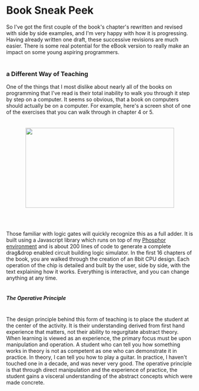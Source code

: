 Book Sneak Peek
===============

So I&#39;ve got the first couple of the book&#39;s chapter&#39;s rewritten and revised with side by side examples, and I&#39;m very happy with how it is progressing.  Having already written one draft, these successive revisions are much easier.  There is some real potential for the eBook version to really make an impact on some young aspiring programmers.<br /><br /><h3>a Different Way of Teaching</h3>One of the things that I most dislike about nearly all of the books on programming that I&#39;ve read is their total inability to walk you through it step by step on a computer.  It seems so obvious, that a book on computers should actually be on a computer.  For example, here&#39;s a screen shot of one of the exercises that you can walk through in chapter 4 or 5.<div><br /></div><div><br /><a onblur="try {parent.deselectBloggerImageGracefully();} catch(e) {}" href="http://4.bp.blogspot.com/_XCDTVvEbBMU/SkWQkyPN7xI/AAAAAAAAADo/bs49HvZSEx8/s1600-h/adder.png"><img style="display:block; margin:0px auto 10px; text-align:center;cursor:pointer; cursor:hand;width: 400px; height: 215px;" src="http://4.bp.blogspot.com/_XCDTVvEbBMU/SkWQkyPN7xI/AAAAAAAAADo/bs49HvZSEx8/s400/adder.png" border="0" alt="" id="BLOGGER_PHOTO_ID_5351842693834993426" /></a><br /></div><br /><br />Those familiar with logic gates will quickly recognize this as a full adder.  It is built using a Javascript library which runs on top of my <a href="http://www.dloh.org/">Phosphor environment</a> and is about 200 lines of code to generate a complete drag&drop enabled circuit building logic simulator.  In the first 16 chapters of the book, you are walked through the creation of an 8bit CPU design.  Each operation of the chip is detailed and built by the user, side by side, with the text explaining how it works.  Everything is interactive, and you can change anything at any time.<br /><br /><h5>The Operative Principle</h5><br />The design principle behind this form of teaching is to place the student at the center of the activity.  It is their understanding derived from first hand experience that matters, not their ability to regurgitate abstract theory.  When learning is viewed as an experience, the primary focus must be upon manipulation and operation.  A student who can tell you how something works in theory is not as competent as one who can demonstrate it in practice.  In theory, I can tell you how to play a guitar.  In practice, I haven&#39;t touched one in a decade, and was never very good.  The operative principle is that through direct manipulation and the experience of practice, the student gains a visceral understanding of the abstract concepts which were made concrete.